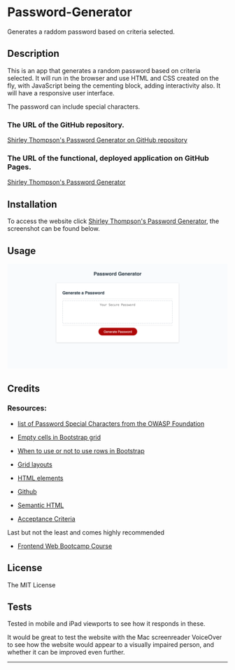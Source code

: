 # Password-Generator

Generates a raddom password based on criteria selected.

## Description

This is an app that generates a random password based on criteria selected. It will run in the browser and use HTML and CSS created on the fly, with JavaScript being the cementing block, adding interactivity also. It will have a responsive user interface.

The password can include special characters.  

### The URL of the GitHub repository.

[Shirley Thompson's Password Generator on GitHub repository](https://github.com/shirleyama/Password-Generator)

### The URL of the functional, deployed application on GitHub Pages.

[Shirley Thompson's Password Generator](https://shirleyama.github.io/Password-Generator/)

## Installation

To access the website click [Shirley Thompson's Password Generator](https://shirleyama.github.io/Password-Generator/), the screenshot can be found below.

## Usage

![Password Generator screenshot](assets/images/password-generator-screenshot.png)

## Credits

### Resources:

- [list of Password Special Characters from the OWASP Foundation](https://www.owasp.org/index.php/Password_special_characters)

- [Empty cells in Bootstrap grid](https://stackoverflow.com/questions/43171334/do-you-need-to-use-bootstraps-container-and-row-if-your-content-is-to-span/43172619#43172619)

- [When to use or not to use rows in Bootstrap](https://stackoverflow.com/questions/37079564/empty-content-in-bootstrap-grid-cell-causes-cell-to-not-render)

- [Grid layouts](https://getbootstrap.com/docs/4.3/layout/grid/)

- [HTML elements](https://developer.mozilla.org/en-US/docs/Web/HTML/Element)

- [Github](https://docs.github.com/en)

- [Semantic HTML](https://www.w3schools.com/html/html5_semantic_elements.asp)

- [Acceptance Criteria](https://www.altexsoft.com/blog/business/acceptance-criteria-purposes-formats-and-best-practices/)

Last but not the least and comes highly recommended

- [Frontend Web Bootcamp Course ](https://courses.bootcampspot.com/)

## License

The MIT License

## Tests

Tested in mobile and iPad viewports to see how it responds in these.

It would be great to test the website with the Mac screenreader VoiceOver to see how the website would appear to a visually impaired person, and whether it can be improved even further.

---
